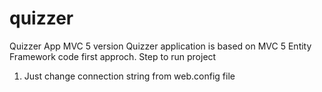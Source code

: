 # quizzer
Quizzer App MVC 5 version
Quizzer application is based on MVC 5 Entity Framework code first approch. 
Step to run project
  1. Just change connection string from web.config file
